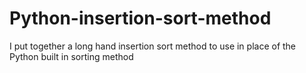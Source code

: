 # Python-insertion-sort-method
I put together a long hand insertion sort method to use in place of the Python built in sorting method
